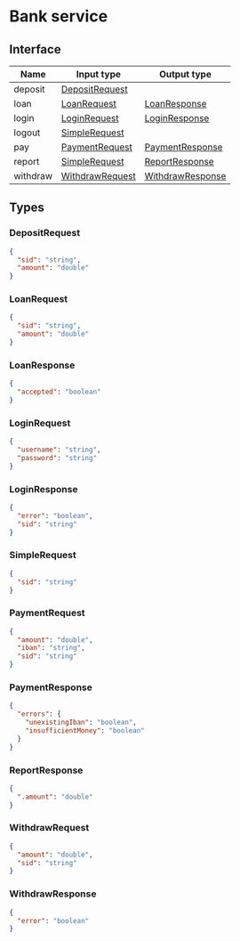# Bank service

## Interface

| Name     | Input type                          | Output type                           |
| -------- | ----------------------------------- | ------------------------------------- |
| deposit  | [DepositRequest](#depositeequest)   |                                       |
| loan     | [LoanRequest](#loanrequest)         | [LoanResponse](#loanresponse)         |
| login    | [LoginRequest](#loginrequest)       | [LoginResponse](#loginresponse)       |
| logout   | [SimpleRequest](#simplerequest)     |                                       |
| pay      | [PaymentRequest](#paymentrequest)   | [PaymentResponse](#paymentresponse)   |
| report   | [SimpleRequest](#simplerequest)     | [ReportResponse](#reportresponse)     |
| withdraw | [WithdrawRequest](#withdrawrequest) | [WithdrawResponse](#withdrawresponse) |

## Types

### DepositRequest

```json
{
  "sid": "string",
  "amount": "double"
}
```

### LoanRequest

```json
{
  "sid": "string",
  "amount": "double"
}
```

### LoanResponse

```json
{
  "accepted": "boolean"
}
```

### LoginRequest

```json
{
  "username": "string",
  "password": "string"
}
```

### LoginResponse

```json
{
  "error": "boolean",
  "sid": "string"
}
```

### SimpleRequest

```json
{
  "sid": "string"
}
```

### PaymentRequest

```json
{
  "amount": "double",
  "iban": "string",
  "sid": "string"
}
```

### PaymentResponse

```json
{
  "errors": {
    "unexistingIban": "boolean",
    "insufficientMoney": "boolean"
  }
}
```

### ReportResponse

```json
{
  ".amount": "double"
}
```

### WithdrawRequest

```json
{
  "amount": "double",
  "sid": "string"
}
```

### WithdrawResponse

```json
{
  "error": "boolean"
}

```